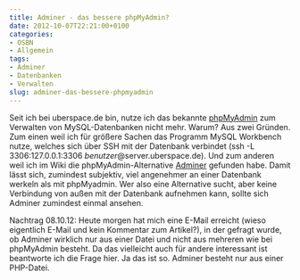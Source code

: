 ```yaml
---
title: Adminer - das bessere phpMyAdmin?
date: 2012-10-07T22:21:00+0100
categories:
- OSBN
- Allgemein
tags:
- Adminer
- Datenbanken
- Verwalten
slug: adminer-das-bessere-phpmyadmin
---
```

Seit ich bei uberspace.de bin, nutze ich das bekannte [phpMyAdmin](http://www.phpmyadmin.net "phpMyAdmin") zum Verwalten von MySQL-Datenbanken nicht mehr. Warum? Aus zwei Gründen. Zum einen weil ich für größere Sachen das Programm MySQL Workbench nutze, welches sich über SSH mit der Datenbank verbindet (ssh -L 3306:127.0.0.1:3306 $benutzer@$server.uberspace.de). Und zum anderen weil ich im Wiki die phpMyAdmin-Alternative [Adminer](http://www.adminer.org/de "Adminer") gefunden habe. Damit lässt sich, zumindest subjektiv, viel angenehmer an einer Datenbank werkeln als mit phpMyadmin. Wer also eine Alternative sucht, aber keine Verbindung von außen mit der Datenbank aufnehmen kann, sollte sich Adminer zumindest einmal ansehen.

Nachtrag 08.10.12: Heute morgen hat mich eine E-Mail erreicht (wieso eigentlich E-Mail und kein Kommentar zum Artikel?), in der gefragt wurde, ob Adminer wirklich nur aus einer Datei und nicht aus mehreren wie bei phpMyAdmin besteht. Da das vielleicht auch für andere interessant ist beantworte ich die Frage hier. Ja das ist so. Adminer besteht nur aus einer PHP-Datei.